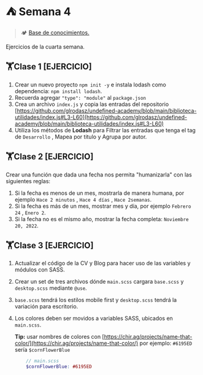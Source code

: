 # ⛺ Semana 4

> 🏕️ [Base de conocimientos.](https://undefinedshell.notion.site/Semana-4-30b7ce779d2d4ab1b9de5982fe199561)

Ejercicios de la cuarta semana.

## 🏋Clase 1 [EJERCICIO]

1. Crear un nuevo proyecto `npm init -y` e instala lodash como dependencia: `npm install lodash`.
2. Recuerda agregar `"type": "module"` al `package.json`
3. Crea un archivo `index.js` y copia las entradas del repositorio [https://github.com/glrodasz/undefined-academy/blob/main/biblioteca-utilidades/index.js#L3-L60](https://github.com/glrodasz/undefined-academy/blob/main/biblioteca-utilidades/index.js#L3-L60)
4. Utiliza los métodos de **Lodash** para Filtrar las entradas que tenga el tag de `Desarrollo` , Mapea por titulo y Agrupa por autor.

## 🏋Clase 2 [EJERCICIO]

Crear una función que dada una fecha nos permita "humanizarla" con las siguientes reglas:

1. Si la fecha es menos de un mes, mostrarla de manera humana, por ejemplo `Hace 2 minutos` , `Hace 4 días` , `Hace 2semanas`.
2. Si la fecha es más de un mes, mostrar mes y día, por ejemplo `Febrero 24` , `Enero 2`.
3. Si la fecha no es el mismo año, mostrar la fecha completa: `Noviembre 20, 2022`.

## 🏋Clase 3 [EJERCICIO]

1. Actualizar el código de la CV y Blog para hacer uso de las variables y módulos con SASS.
2. Crear un set de tres archivos dónde `main.scss` cargara `base.scss` y `desktop.scss` mediante `@use`.
3. `base.scss` tendrá los estilos mobile first y `desktop.scss` tendrá la variación para escritorio.
4. Los colores deben ser movidos a variables SASS, ubicados en `main.scss`.

    **Tip:**  usar nombres de colores con [https://chir.ag/projects/name-that-color/](https://chir.ag/projects/name-that-color/) por ejemplo: `#6195ED` sería `$cornFlowerBlue`

    ```scss
        // main.scss
        $cornFlowerBlue: #6195ED
    ```
